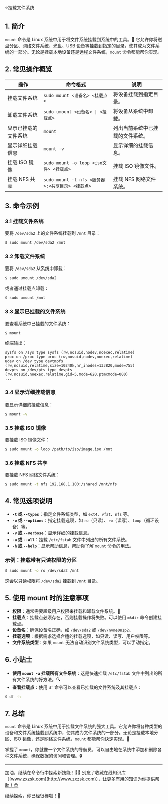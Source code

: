 ⭐挂载文件系统

## 1. 简介

`mount` 命令是 Linux 系统中用于将文件系统挂载到系统中的工具。🔧 它允许你将磁盘分区、网络文件系统、光盘、USB 设备等挂载到指定的目录，使其成为文件系统的一部分。无论是挂载本地设备还是远程文件系统，`mount` 命令都能帮你实现。

## 2. 常见操作概览

| 操作                       | 命令格式                                  | 说明                               |
|----------------------------|-----------------------------------------|------------------------------------|
| 挂载文件系统                | `sudo mount <设备名> <挂载点>`          | 将设备挂载到指定目录。               |
| 卸载文件系统                | `sudo umount <设备名> \| <挂载点>`       | 将设备从系统中卸载。                |
| 显示已挂载的文件系统          | `mount`                                 | 列出当前系统中已挂载的文件系统。     |
| 显示详细挂载信息             | `mount -v`                              | 显示详细的挂载信息。                 |
| 挂载 ISO 镜像               | `sudo mount -o loop <iso文件> <挂载点>` | 挂载 ISO 镜像文件。                  |
| 挂载 NFS 共享               | `sudo mount -t nfs <服务器>:<共享目录> <挂载点>` | 挂载 NFS 网络文件系统。            |

## 3. 命令示例

### 3.1 挂载文件系统

要将 `/dev/sda2` 上的文件系统挂载到 `/mnt` 目录：

```bash
$ sudo mount /dev/sda2 /mnt
```

### 3.2 卸载文件系统

要将 `/dev/sda2` 从系统中卸载：

```bash
$ sudo umount /dev/sda2
```

或者通过挂载点卸载：

```bash
$ sudo umount /mnt
```

### 3.3 显示已挂载的文件系统

要查看系统中已挂载的文件系统：

```bash
$ mount
```

终端输出：

```
sysfs on /sys type sysfs (rw,nosuid,nodev,noexec,relatime)
proc on /proc type proc (rw,nosuid,nodev,noexec,relatime)
udev on /dev type devtmpfs (rw,nosuid,relatime,size=10240k,nr_inodes=133820,mode=755)
devpts on /dev/pts type devpts (rw,nosuid,noexec,relatime,gid=5,mode=620,ptmxmode=000)
...
```

### 3.4 显示详细挂载信息

要显示详细的挂载信息：

```bash
$ mount -v
```

### 3.5 挂载 ISO 镜像

要挂载 ISO 镜像文件：

```bash
$ sudo mount -o loop /path/to/iso/image.iso /mnt
```

### 3.6 挂载 NFS 共享

要挂载 NFS 网络文件系统：

```bash
$ sudo mount -t nfs 192.168.1.100:/shared /mnt/nfs
```

## 4. 常见选项说明

- **`-t` 或 `--types`**：指定文件系统类型，如 `ext4`、`vfat`、`nfs` 等。
- **`-o` 或 `--options`**：指定挂载选项，如 `ro`（只读）、`rw`（读写）、`loop`（循环设备）等。
- **`-v` 或 `--verbose`**：显示详细的挂载信息。
- **`-a` 或 `--all`**：挂载 `/etc/fstab` 文件中列出的所有文件系统。
- **`-h` 或 `--help`**：显示帮助信息，帮助你了解 `mount` 命令的用法。

### 示例：挂载带有只读权限的分区

```bash
$ sudo mount -o ro /dev/sda2 /mnt
```

这会以只读权限将 `/dev/sda2` 挂载到 `/mnt` 目录。

## 5. 使用 mount 时的注意事项

- **权限**：通常需要超级用户权限来挂载和卸载文件系统。💾
- **挂载点**：挂载点必须存在，否则挂载操作将失败。可以使用 `mkdir` 命令创建挂载点。
- **设备名**：确保设备名正确，如 `/dev/sda2` 或 `/dev/nvme0n1p2`。
- **挂载选项**：根据需求选择合适的挂载选项，如只读、读写、用户权限等。
- **文件系统类型**：如果 `mount` 无法自动识别文件系统类型，可以手动指定。

## 6. 小贴士

- **使用 `mount -a` 挂载所有文件系统**：这是快速挂载 `/etc/fstab` 文件中列出的所有文件系统的好方法。🔍
- **查看挂载点**：使用 `df` 命令可以查看已挂载的文件系统及其挂载点：

```bash
$ df -h
```

## 7. 总结

`mount` 命令是 Linux 系统中用于挂载文件系统的强大工具。它允许你将各种类型的设备和文件系统挂载到系统中，使其成为文件系统的一部分。无论是挂载本地分区、ISO 镜像，还是网络文件系统，`mount` 都能帮你快速实现。🎯

掌握了 `mount`，你就像一个文件系统的导航员，可以自由地在系统中添加和删除各种文件系统，确保数据的访问和管理。🔒

---

加油，继续在命令行中探索新技能！💪🏻 别忘了收藏在线知识库（[www.zxzsk.com](http://www.zxzsk.com)），让更多有用的知识为你提供帮助！😊

继续探索，你已经很棒啦！🌟
